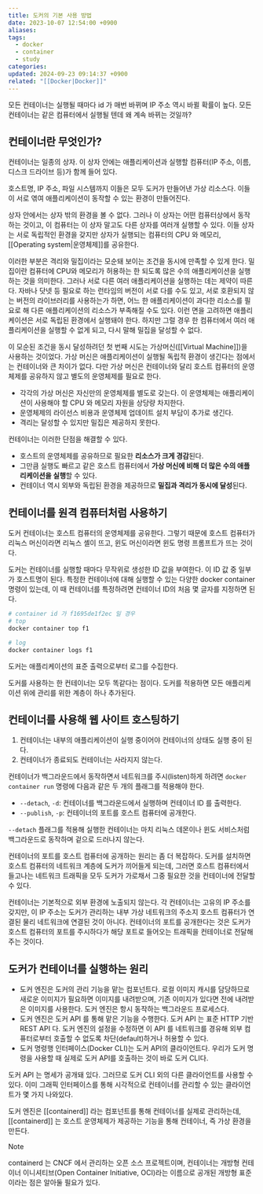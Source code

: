 ```yaml
---
title: 도커의 기본 사용 방법
date: 2023-10-07 12:54:00 +0900
aliases: 
tags:
  - docker
  - container
  - study
categories: 
updated: 2024-09-23 09:14:37 +0900
related: "[[Docker|Docker]]"
---
```


모든 컨테이너는 실행될 때마다 id 가 매번 바뀌며 IP 주소 역시 바뀔 확률이 높다. 모든 컨테이너는 같은 컴퓨터에서 실행될 텐데 왜 계속 바뀌는 것일까?

## 컨테이너란 무엇인가?

컨테이너는 일종의 상자. 이 상자 안에는 애플리케이션과 실행할 컴퓨터(IP 주소, 이름, 디스크 드라이브 등)가 함께 들어 있다.

호스트명, IP 주소, 파일 시스템까지 이들은 모두 도커가 만들어낸 가상 리소스다. 이들이 서로 엮여 애플리케이션이 동작할 수 있는 환경이 만들어진다.

상자 안에서는 상자 밖의 환경을 볼 수 없다. 그러나 이 상자는 어떤 컴퓨터상에서 동작하는 것이고, 이 컴퓨터는 이 상자 말고도 다른 상자를 여러개 실행할 수 있다. 이들 상자는 서로 독립적인 환경을 갖지만 상자가 실행되는 컴퓨터의 CPU 와 메모리, [[Operating system|운영체제]]를 공유한다.

이러한 부분은 격리와 밀집이라는 모순돼 보이는 조건을 동시에 만족할 수 있게 한다. 밀집이란 컴퓨터에 CPU와 메모리가 허용하는 한 되도록 많은 수의 애플리케이션을 실행하는 것을 의미한다. 그러나 서로 다른 여러 애플리케이션을 실행하는 데는 제약이 따른다. 자바나 닷넷 등 필요로 하는 런타임의 버전이 서로 다를 수도 있고, 서로 호환되지 않는 버전의 라이브러리를 사용하는가 하면, 어느 한 애플리케이션이 과다한 리소스를 필요로 해 다른 애플리케이션의 리소스가 부족해질 수도 있다. 이런 면을 고려하면 애플리케이션은 서로 독립된 환경에서 실행돼야 한다. 하지만 그럴 경우 한 컴퓨터에서 여러 애플리케이션을 실행할 수 없게 되고, 다시 말해 밀집을 달성할 수 없다.

이 모순된 조건을 동시 달성하려던 첫 번째 시도는 가상머신([[Virtual Machine]])을 사용하는 것이었다. 가상 머신은 애플리케이션이 실행될 독립적 환경이 생긴다는 점에서는 컨테이너와 큰 차이가 없다. 다만 가상 머신은 컨테이너와 달리 호스트 컴퓨터의 운영체제를 공유하지 않고 별도의 운영체제를 필요로 한다.

- 각각의 가상 머신은 자신만의 운영체제를 별도로 갖는다. 이 운영체제는 애플리케이션이 사용해야 할 CPU 와 메모리 자원을 상당량 차지한다.
- 운영체제의 라이선스 비용과 운영체제 업데이트 설치 부담이 추가로 생긴다.
- 격리는 달성할 수 있지만 밀집은 제공하지 못한다.

컨테이너는 이러한 단점을 해결할 수 있다.

- 호스트의 운영체제를 공유하므로 필요한 **리소스가 크게 경감**된다.
- 그만큼 실행도 빠르고 같은 호스트 컴퓨터에서 **가상 머신에 비해 더 많은 수의 애플리케이션을 실행**할 수 있다.
- 컨테이너 역시 외부와 독립된 환경을 제공하므로 **밀집과 격리가 동시에 달성**된다.

## 컨테이너를 원격 컴퓨터처럼 사용하기

도커 컨테이너는 호스트 컴퓨터의 운영체제를 공유한다. 그렇기 때문에 호스트 컴퓨터가 리눅스 머신이라면 리눅스 셸이 뜨고, 윈도 머신이라면 윈도 명령 프롬프트가 뜨는 것이다.

도커는 컨테이너를 실행할 때마다 무작위로 생성한 ID 값을 부여한다. 이 ID 값 중 일부가 호스트명이 된다. 특정한 컨테이너에 대해 실행할 수 있는 다양한 docker container 명령이 있는데, 이 때 컨테이너를 특정하려면 컨테이너 ID의 처음 몇 글자를 지정하면 된다.

```bash
# container id 가 f1695de1f2ec 일 경우
# top
docker container top f1

# log
docker container logs f1
```

도커는 애플리케이션의 표준 출력으로부터 로그를 수집한다.

도커를 사용하는 한 컨테이너는 모두 똑같다는 점이다. 도커를 적용하면 모든 애플리케이션 위에 관리를 위한 계층이 하나 추가된다.

## 컨테이너를 사용해 웹 사이트 호스팅하기

1. 컨테이너는 내부의 애플리케이션이 실행 중이어야 컨테이너의 상태도 실행 중이 된다.
2. 컨테이너가 종료되도 컨테이너는 사라지지 않는다.

컨테이너가 백그라운드에서 동작하면서 네트워크를 주시(listen)하게 하려면 `docker container run` 명령에 다음과 같은 두 개의 플래그를 적용해야 한다.

- `--detach`, `-d`: 컨테이너를 백그라운드에서 실행하며 컨테이너 ID 를 출력한다.
- `--publish`, `-p`: 컨테이너의 포트를 호스트 컴퓨터에 공개한다.

`--detach` 플래그를 적용해 실행한 컨테이너는 마치 리눅스 데몬이나 윈도 서비스처럼 백그라운드로 동작하며 겉으로 드러나지 않는다.

컨테이너의 포트를 호스트 컴퓨터에 공개하는 원리는 좀 더 복잡하다. 도커를 설치하면 호스트 컴퓨터의 네트워크 계층에 도커가 끼어들게 되는데, 그러면 호스트 컴퓨터에서 들고나는 네트워크 트래픽을 모두 도커가 가로채서 그중 필요한 것을 컨테이너에 전달할 수 있다.

컨테이너는 기본적으로 외부 환경에 노출되지 않는다. 각 컨테이너는 고유의 IP 주소를 갖지만, 이 IP 주소는 도커가 관리하는 내부 가상 네트워크의 주소지 호스트 컴퓨터가 연결된 물리 네트워크에 연결된 것이 아니다. 컨테이너의 포트를 공개한다는 것은 도커가 호스트 컴퓨터의 포트를 주시하다가 해당 포트로 들어오는 트래픽을 컨테이너로 전달해주는 것이다.

## 도커가 컨테이너를 실행하는 원리

- 도커 엔진은 도커의 관리 기능을 맡는 컴포넌트다. 로컬 이미지 캐시를 담당하므로 새로운 이미지가 필요하면 이미지를 내려받으며, 기존 이미지가 있다면 전에 내려받은 이미지를 사용한다. 도커 엔진은 항시 동작하는 백그라운드 프로세스다.
- 도커 엔진은 도커 API 를 통해 맡은 기능을 수행한다. 도커 API 는 표준 HTTP 기반 REST API 다. 도커 엔진의 설정을 수정하면 이 API 를 네트워크를 경유해 외부 컴퓨터로부터 호출할 수 없도록 차단(default)하거나 허용할 수 있다.
- 도커 명령행 인터페이스(Docker CLI)는 도커 API의 클라이언트다. 우리가 도커 명령을 사용할 때 실제로 도커 API를 호출하는 것이 바로 도커 CLI다.

도커 API 는 명세가 공개돼 있다. 그러므로 도커 CLI 외의 다른 클라이언트를 사용할 수 있다. 이미 그래픽 인터페이스를 통해 시각적으로 컨테이너를 관리할 수 있는 클라이언트가 몇 가지 나와있다.

도커 엔진은 [[containerd]] 라는 컴포넌트를 통해 컨테이너를 실제로 관리하는데, [[containerd]] 는 호스트 운영체제가 제공하는 기능을 통해 컨테이너, 즉 가상 환경을 만든다.

> [!NOTE]
> containerd 는 CNCF 에서 관리하는 오픈 소스 프로젝트이며, 컨테이너는 개방형 컨테이너 이니셔티브(Open Container Initiative, OCI)라는 이름으로 공개된 개방형 표준이라는 점은 알아둘 필요가 있다.
